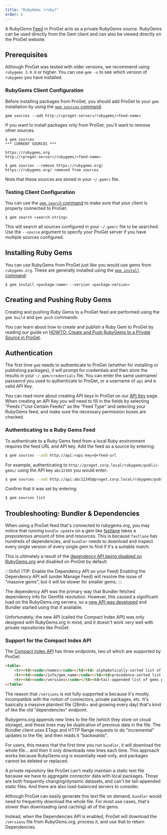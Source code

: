 ```yaml
---
title: "RubyGems (ruby)"
order: 6
---
```


A RubyGems [Feed](/docs/proget/feeds/feed-overview) in ProGet acts as a private RubyGems source. RubyGems can be used directly from the Gem client and can also be viewed directly on the ProGet website.

## Prerequisites

Although ProGet was tested with older versions, we recommend using `rubygems 3.0.0` or higher. You can use `gem -v` to see which version of `rubygems` you have installed.

### RubyGems Client Configuration

Before installing packages from ProGet, you should add ProGet to your `gem` installation by using the [`gem sources` command](https://guides.rubygems.org/command-reference/#gem-sources).

```shell
gem sources --add http://«proget-server»/rubygems/«feed-name»
```

If you want to install packages only from ProGet, you'll want to remove other sources. 

```shell
$ gem sources
*** CURRENT SOURCES ***

https://rubygems.org
http://«proget-server»/rubygems/«feed-name»

$ gem sources --remove https://rubygems.org/
https://rubygems.org/ removed from sources
```

Note that these sources are stored in your `~/.gemrc` file.

### Testing Client Configuration

You can use the [`gem search` command](https://guides.rubygems.org/command-reference/#gem-search) to make sure that your client is properly connected to ProGet.

```shell
$ gem search «search-string»
```

This will search all sources configured in your `~/.gemrc` file to be searched. Use the `--source` argument to specify your ProGet server if you have multiple sources configured.

## Installing Ruby Gems

You can use RubyGems from ProGet just like you would use gems from `rubygems.org`. These are generally installed using the [`gem install` command](https://guides.rubygems.org/command-reference/#gem-install):

```shell
$ gem install «package-name» --version «package-version»
```

## Creating and Pushing Ruby Gems

Creating and pushing Ruby Gems to a ProGet feed are performed using the `gem build` and `gem push` commands. 

You can learn about how to create and publish a Ruby Gem to ProGet by reading our guide on [HOWTO: Create and Push RubyGems to a Private Source in ProGet](/docs/proget/feeds/rubygems/howto-ruby-publish).

## Authentication

The first time `gem` needs to authenticate to ProGet (whether for installing or publishing packages), it will prompt for credentials and then store the results in your `~/.gem/credentials` file. You can enter the same username/ password you used to authenticate to ProGet, or a username of `api` and a valid API Key.

You can read more about creating API keys in ProGet on our [API Key](/docs/proget/api/apikeys) page. When creating an API Key you will need to fill in the fields by selecting "Feeds ("Use Certain Feeds)" as the "Feed Type" and selecting your RubyGems feed, and make sure the necessary permission boxes are checked. 

### Authenticating to a Ruby Gems Feed

To authenticate to a Ruby Gems feed from a local Ruby environment requires the feed URL and API key. Add the feed as a source by entering:

```bash
$ gem sources --add http://api:«api-key»@«feed-url
```

For example, authenticating to `http://proget.corp.local/rubygems/public-gems/` using the API key `abc12345` you would enter:

```bash
$ gem sources --add http://api:abc12345@proget.corp.local/rubygems/public-gems/
```

Confirm that it was set by entering:

```bash
$ gem sources list 
```

## Troubleshooting: Bundler & Dependencies

When using a ProGet feed that's connected to rubygems.org, you may notice that running `bundle update` on a gem like [fastlane](https://rubygems.org/gems/fastlane) takes a *preposterous* amount of time and resources. This is because `fastlane` has hundreds of dependencies, and `bundler` needs to download and inspect every single version of every single gem to find if it's a suitable match.

This is ultimately a result of the [dependency API being disabled on RubyGems.org](https://blog.rubygems.org/2023/02/22/dependency-api-deprecation.html) and disabled on ProGet by default.

:::(Info) (TIP: Enable the Dependency API on your Feed)
Enabling the Dependency API will (under Manage Feed) will resolve the issue of "massive gems", but it will be slower for smaller gems. 
:::

The dependency API was the primary way that Bundler fetched dependency info for Gemfile resolution. However, this caused a significant load on the RubyGems.org servers, so a [new API was developed](https://andre.arko.net/2014/03/28/the-new-rubygems-index-format/) and Bundler started using that if available.

Unfortunately, the new API (called the Compact Index API) was only designed with RubyGems.org in mind, and it doesn't work very well with private repositories like ProGet.

### Support for the Compact Index API

The [Compact Index API](https://github.com/rubygems/compact_index) has three endpoints, two of which are supported by ProGet.

```html
<table>
    <tr><td><code>/names</code></td><td> alphabetically-sorted list of gem names</td><td>✅ Supported</td></tr>
    <tr><td><code>/info/gem_name</code></td><td>precedence-sorted list of versions for a gem</td><td>✅ Supported</td></tr>
    <tr><td><code>/versions</code></td><td>tail-appended list of gems published to the library</td><td>🟡 Partially Supported</td></tr>
</table>
```

The reason that `/versions` is not fully supported is because it's mostly incompatible with the notion of connectors, private packages, etc. It's basically a massive plaintext file (28mb+ and growing every day) that's kind of like the old "dependencies" endpoint. 

Rubygems.org appends new lines to the file (which they store on cloud storage), and these lines may be duplicative of previous data in the file. The Bundler client uses ETags and HTTP Range requests to do "incremental" updates to the file, and then reads it "backwards". 

For users, this means that the first time you run `bundler`, it will download the whole file... and then it only downloads new lines each time. This approach works because RubyGems.org is essentially read-only, and packages cannot be deleted or replaced.

A private repository like ProGet can't really maintain a static text file because we have to aggregate connector data with local packages. Those are both frequently changing/dynamic datasets, and can't be tail-appended static files. And there are also load-balanced servers to consider.

Although ProGet can easily generate this text file on demand,  `bundler` would need to frequently download the whole file. For most use cases, that's slower than downloading (and caching) all of the gems.

Instead, when the Dependencies API is enabled, ProGet will download the `/versions` file from RubyGems.org, process it, and use that to return Dependencies.
